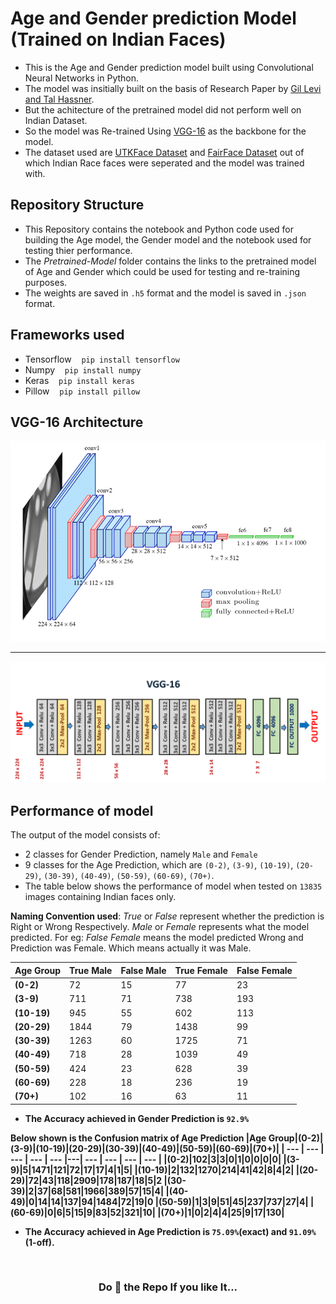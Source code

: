 # Age and Gender prediction Model (Trained on Indian Faces)

* This is the Age and Gender prediction model built using Convolutional Neural Networks in Python.
* The model was insitially built on the basis of Research Paper by [Gil Levi and Tal Hassner](https://talhassner.github.io/home/publication/2015_CVPR "Age and Gender Classification Using Convolutional Neural Networks").
* But the achitecture of the pretrained model did not perform well on Indian Dataset.<br />
* So the model was Re-trained Using [VGG-16](https://pub.towardsai.net/the-architecture-and-implementation-of-vgg-16-b050e5a5920b) as the backbone for the model.<br />
* The dataset used are [UTKFace Dataset](https://susanqq.github.io/UTKFace/ "Large Scale Face Dataset") and [FairFace Dataset](https://arxiv.org/abs/1908.04913 "FairFace: Face Attribute Dataset for Balanced Race, Gender, and Age") out of which Indian Race faces were seperated and the model was trained with.

## Repository Structure

* This Repository contains the notebook and Python code used for building the Age model, the Gender model and the notebook used for testing thier performance.
* The _Pretrained-Model_ folder contains the links to the pretrained model of Age and Gender which could be used for testing and re-training purposes.
*  The weights are saved in `.h5` format and the model is saved in `.json` format.

## Frameworks used

-   Tensorflow &nbsp;&nbsp; `pip install tensorflow`
-   Numpy &nbsp;&nbsp; `pip install numpy`
-   Keras &nbsp;&nbsp; `pip install keras`
-   Pillow &nbsp;&nbsp; `pip install pillow`

## VGG-16 Architecture
![](https://github.com/ujjwaltyagi355/Age-Gender-Classfication/blob/master/images/VGG-16%20Architecture.png)

----

![](https://github.com/ujjwaltyagi355/Age-Gender-Classfication/blob/master/images/VGG%2016%20model.png)
<br />

## Performance of model

The output of the model consists of:
* 2 classes for Gender Prediction, namely `Male` and `Female` <br /> 
* 9 classes for the Age Prediction, which are `(0-2)`, `(3-9)`, `(10-19)`, `(20-29)`, `(30-39)`, `(40-49)`, `(50-59)`, `(60-69)`, `(70+)`. <br />
* The table below shows the performance of model when tested on `13835` images containing Indian faces only.

**Naming Convention used**: _True_ or _False_ represent whether the prediction is Right or Wrong Respectively. _Male_ or _Female_ represents what the model predicted.
For eg: _False Female_ means the model predicted Wrong and Prediction was Female. Which means actually it was Male.

| Age Group   | True Male | False Male | True Female | False Female |
| ----------- | --------- | ---------- | ----------- | ------------ |
| **(0-2)**   | 72        | 15         | 77          | 23           |
| **(3-9)**   | 711       | 71         | 738         | 193          |
| **(10-19)** | 945       | 55         | 602         | 113          |
| **(20-29)** | 1844      | 79         | 1438        | 99           |
| **(30-39)** | 1263      | 60         | 1725        | 71           |
| **(40-49)** | 718       | 28         | 1039        | 49           |
| **(50-59)** | 424       | 23         | 628         | 39           |
| **(60-69)** | 228       | 18         | 236         | 19           |
| **(70+)**   | 102       | 16         | 63          | 11           |

* <strong>The Accuracy achieved in Gender Prediction is `92.9%`<strong>

Below shown is the Confusion matrix of Age Prediction
|Age Group|(0-2)|(3-9)|(10-19)|(20-29)|(30-39)|(40-49)|(50-59)|(60-69)|(70+)|
| --- | --- | --- | --- | --- |---| --- | --- | --- | --- |
|**(0-2)**|**102**|3|3|0|1|0|0|0|0|
|**(3-9)**|5|**1471**|121|72|17|17|4|1|5|
|**(10-19)**|2|132|**1270**|214|41|42|8|4|2|
|**(20-29)**|72|43|118|**2909**|178|187|18|5|2
|**(30-39)**|2|37|68|581|**1966**|389|57|15|4|
|**(40-49)**|0|14|14|137|94|**1484**|72|19|0
|**(50-59)**|1|3|9|51|45|237|**737**|27|4|
|**(60-69)**|0|6|5|15|9|83|52|**321**|10|
|**(70+)**|1|0|2|4|4|25|9|17|**130**|

* <strong>The Accuracy achieved in Age Prediction is `75.09%`(exact) and `91.09%`(1-off).<strong>
<br />
<h3 align="center"> Do 🌟 the Repo If you like It...</h3>
